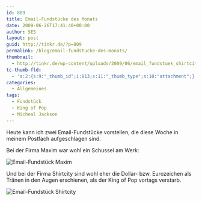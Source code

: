 ```yaml
---
id: 809
title: Email-Fundstücke des Monats
date: 2009-06-26T17:41:40+00:00
author: SES
layout: post
guid: http://tinkr.de/?p=809
permalink: /blog/email-fundstucke-des-monats/
thumbnail:
  - http://tinkr.de/wp-content/uploads/2009/06/email_fundstuek_shirtcity_sml.png
tc-thumb-fld:
  - 'a:2:{s:9:"_thumb_id";i:813;s:11:"_thumb_type";s:10:"attachment";}'
categories:
  - Allgemeines
tags:
  - Fundstück
  - King of Pop
  - Micheal Jackson
---
```

Heute kann ich zwei Email-Fundstücke vorstellen, die diese Woche in meinem Postfach aufgeschlagen sind.

Bei der Firma Maxim war wohl ein Schussel am Werk:

<img loading="lazy" src="/assets/2009/06/email_fundstuek_maxim.png" alt="Email-Fundstück Maxim" title="Email-Fundstück Maxim"    srcset="/assets/2009/06/email_fundstuek_maxim.png 606w, /assets/2009/06/email_fundstuek_maxim-300x281.png 300w" sizes="(max-width: 606px) 100vw, 606px" />

Und bei der Firma Shirtcity sind wohl eher die Dollar- bzw. Eurozeichen als Tränen in den Augen erschienen, als der King of Pop vortags verstarb.

<img loading="lazy" src="/assets/2009/06/email_fundstuek_shirtcity.png" alt="Email-Fundstück Shirtcity" title="Email-Fundstück Shirtcity"    srcset="/assets/2009/06/email_fundstuek_shirtcity.png 606w, /assets/2009/06/email_fundstuek_shirtcity-300x201.png 300w" sizes="(max-width: 606px) 100vw, 606px" />
